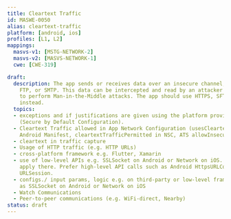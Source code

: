 ```yaml
---
title: Cleartext Traffic
id: MASWE-0050
alias: cleartext-traffic
platform: [android, ios]
profiles: [L1, L2]
mappings:
  masvs-v1: [MSTG-NETWORK-2]
  masvs-v2: [MASVS-NETWORK-1]
  cwe: [CWE-319]

draft:
  description: The app sends or receives data over an insecure channel, such as HTTP,
    FTP, or SMTP. This data can be intercepted and read by an attacker without needing
    to perform Man-in-the-Middle attacks. The app should use HTTPS, SFTP, or SMTPS
    instead.
  topics:
  - exceptions and if justifications are given using the platform provided mechanisms
    (Secure by Default Configuration).
  - Cleartext Traffic allowed in App Network Configuration (usesCleartextTraffic in
    Android Manifest, cleartextTrafficPermitted in NSC, ATS allowInsecureLoads)
  - cleartext in traffic capture
  - Usage of HTTP traffic (e.g. HTTP URLs)
  - cross-platform framework e.g. Flutter, Xamarin
  - use of low-level APIs e.g. SSLSocket on Android or Network on iOS. ATS doesn't
    apply there. Prefer high-level API calls such as Android HttpsURLConnection/iOS
    URLSession.
  - configs./ input params, logic e.g. on third-party or low-level frameworks such
    as SSLSocket on Android or Network on iOS
  - Watch Communications
  - Peer-to-peer communications (e.g. WiFi-direct, Nearby)
status: draft
---
```


